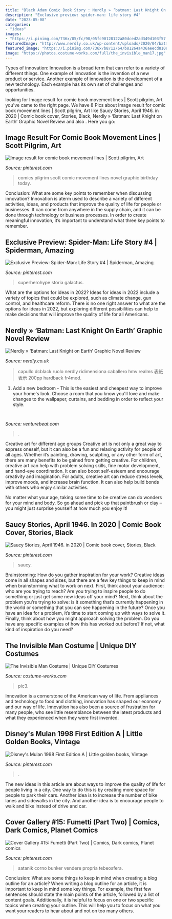 ```yaml
---
title: "Black Adam Comic Book Story : Nerdly » ‘batman: Last Knight On Earth’ Graphic Novel Review"
description: "Exclusive preview: spider-man: life story #4"
date: "2023-05-08"
categories:
- "ideas"
images:
- "https://i.pinimg.com/736x/05/fc/90/05fc90128122a80dced2ad349d103f57.jpg"
featuredImage: "http://www.nerdly.co.uk/wp-content/uploads/2020/04/batman-last-knight-earth-cover.jpg"
featured_image: "https://i.pinimg.com/736x/b8/12/64/b81264a436aeecd8109b8c6ee1333afe.jpg"
image: "https://photos.costume-works.com/full/the_invisible_man17.jpg"
---
```



Types of innovation:
Innovation is a broad term that can refer to a variety of different things. One example of innovation is the invention of a new product or service. Another example of innovation is the development of a new technology. Each example has its own set of challenges and opportunities.

	

		
looking for Image result for comic book movement lines | Scott pilgrim, Art you've came to the right page. We have 8 Pics about Image result for comic book movement lines | Scott pilgrim, Art like Saucy Stories, April 1946. in 2020 | Comic book cover, Stories, Black, Nerdly » ‘Batman: Last Knight on Earth’ Graphic Novel Review and also . Here you go:
		
    
## Image Result For Comic Book Movement Lines | Scott Pilgrim, Art

<img loading=lazy src="https://i.pinimg.com/736x/b7/c2/a3/b7c2a3251360ef8a59b340d17eab7303.jpg" onerror="this.onerror=null;this.src='https://tse2.mm.bing.net/th?id=OIP.JdH6U2RyFMtE4C3_CwE0pAHaK7&amp;pid=15.1';" alt="Image result for comic book movement lines | Scott pilgrim, Art">

_Source: pinterest.com_

>comics pilgrim scott comic movement lines novel graphic birthday today. 

	

Conclusion: What are some key points to remember when discussing innovation?
Innovation is aterm used to describe a variety of different activities, ideas, and products that improve the quality of life for people or businesses. It can come from anywhere in the supply chain, and it can be done through technology or business processes. In order to create meaningful innovation, it’s important to understand what three key points to remember.

    
## Exclusive Preview: Spider-Man: Life Story #4 | Spiderman, Amazing

<img loading=lazy src="https://i.pinimg.com/736x/05/fc/90/05fc90128122a80dced2ad349d103f57.jpg" onerror="this.onerror=null;this.src='https://tse4.mm.bing.net/th?id=OIP.NnEjyhFw5uhiPZIfggnefwHaLY&amp;pid=15.1';" alt="Exclusive Preview: Spider-Man: Life Story #4 | Spiderman, Amazing">

_Source: pinterest.com_

>superherohype storia galactus. 

	

What are the options for ideas in 2022?
Ideas for ideas in 2022 include a variety of topics that could be explored, such as climate change, gun control, and healthcare reform. There is no one right answer to what are the options for ideas in 2022, but exploring different possibilities can help to make decisions that will improve the quality of life for all Americans.

    
## Nerdly » ‘Batman: Last Knight On Earth’ Graphic Novel Review

<img loading=lazy src="http://www.nerdly.co.uk/wp-content/uploads/2020/04/batman-last-knight-earth-cover.jpg" onerror="this.onerror=null;this.src='https://tse3.mm.bing.net/th?id=OIP.sumA2OzYgx0cdiRMLYHb9wHaLJ&amp;pid=15.1';" alt="Nerdly » ‘Batman: Last Knight on Earth’ Graphic Novel Review">

_Source: nerdly.co.uk_

>capullo dcblack ruolo nerdly ridimensiona caballero hmv realms 表紙 表示 200pp hardback fr4med. 

	

1. Add a new bedroom - This is the easiest and cheapest way to improve your home's look. Choose a room that you know you'll love and make changes to the wallpaper, curtains, and bedding in order to reflect your style.

    
## 

<img loading=lazy src="https://venturebeat.com/wp-content/uploads/2020/05/hp-spring-4.jpg" onerror="this.onerror=null;this.src='https://tse1.mm.bing.net/th?id=OIP.5Eh6tApXNensZpKqgv-7wQHaEl&amp;pid=15.1';" alt="">

_Source: venturebeat.com_

>. 

	

Creative art for different age groups
Creative art is not only a great way to express oneself, but it can also be a fun and relaxing activity for people of all ages. Whether it’s painting, drawing, sculpting, or any other form of art, there are many benefits to be gained from getting creative.
For children, creative art can help with problem solving skills, fine motor development, and hand-eye coordination. It can also boost self-esteem and encourage creativity and imagination. For adults, creative art can reduce stress levels, improve moods, and increase brain function. It can also help build bonds with others who enjoy similar activities.

No matter what your age, taking some time to be creative can do wonders for your mind and body. So go ahead and pick up that paintbrush or clay – you might just surprise yourself at how much you enjoy it!

    
## Saucy Stories, April 1946. In 2020 | Comic Book Cover, Stories, Black

<img loading=lazy src="https://i.pinimg.com/736x/b8/12/64/b81264a436aeecd8109b8c6ee1333afe.jpg" onerror="this.onerror=null;this.src='https://tse2.mm.bing.net/th?id=OIP.-AwI0Sic_70gSMoNmZ7gZAAAAA&amp;pid=15.1';" alt="Saucy Stories, April 1946. in 2020 | Comic book cover, Stories, Black">

_Source: pinterest.com_

>saucy. 

	

Brainstorming: How do you gather inspiration for your work?
Creative ideas come in all shapes and sizes, but there are a few key things to keep in mind when brainstorming what to work on next. First, think about your audience: who are you trying to reach? Are you trying to inspire people to do something or just get some new ideas off your mind? Next, think about the problem you’re trying to solve: is it something that’s currently happening in the world or something that you can see happening in the future? Once you have an idea for a problem, it’s time to start coming up with ways to solve it. Finally, think about how you might approach solving the problem. Do you have any specific examples of how this has worked out before? If not, what kind of inspiration do you need?

    
## The Invisible Man Costume | Unique DIY Costumes

<img loading=lazy src="https://photos.costume-works.com/full/the_invisible_man17.jpg" onerror="this.onerror=null;this.src='https://tse4.mm.bing.net/th?id=OIP.JVwhE59Mdwf301Xhifea-wHaOE&amp;pid=15.1';" alt="The Invisible Man Costume | Unique DIY Costumes">

_Source: costume-works.com_

>pic3. 

	

Innovation is a cornerstone of the American way of life. From appliances and technology to food and clothing, innovation has shaped our economy and our way of life. Innovation has also been a source of frustration for many people, who see little resemblance between the latest products and what they experienced when they were first invented.

    
## Disney&#039;s Mulan 1998 First Edition A | Little Golden Books, Vintage

<img loading=lazy src="https://i.pinimg.com/736x/97/2e/4b/972e4b4e9353379e1a36923d85654cf3--mulan-book-collection.jpg" onerror="this.onerror=null;this.src='https://tse3.mm.bing.net/th?id=OIP.vAynKzh7qsh3rJnNnEdQVgHaJ3&amp;pid=15.1';" alt="Disney&#039;s Mulan 1998 First Edition A | Little golden books, Vintage">

_Source: pinterest.com_

>. 

	

The new ideas in this article are about ways to improve the quality of life for people living in a city. One way to do this is by creating more space for people to park their cars. Another idea is to increase the number of bike lanes and sidewalks in the city. And another idea is to encourage people to walk and bike instead of drive and car.

    
## Cover Gallery #15: Fumetti (Part Two) | Comics, Dark Comics, Planet Comics

<img loading=lazy src="https://i.pinimg.com/736x/78/a6/5e/78a65e168eb4a6d91c33277d46e367b6--galerie-art-vide-grenier.jpg" onerror="this.onerror=null;this.src='https://tse1.mm.bing.net/th?id=OIP.SQGVRkJgCnxmI_ZkfUXD5AHaKm&amp;pid=15.1';" alt="Cover Gallery #15: Fumetti (Part Two) | Comics, Dark comics, Planet comics">

_Source: pinterest.com_

>satanik corno bunker vendere propria tebeosfera. 

	

Conclusion: What are some things to keep in mind when creating a blog outline for an article?
When writing a blog outline for an article, it is important to keep in mind some key things. For example, the first few sentences should state the main points of the article, followed by a list of content goals. Additionally, it is helpful to focus on one or two specific topics when creating your outline. This will help you to focus on what you want your readers to hear about and not on too many others.

